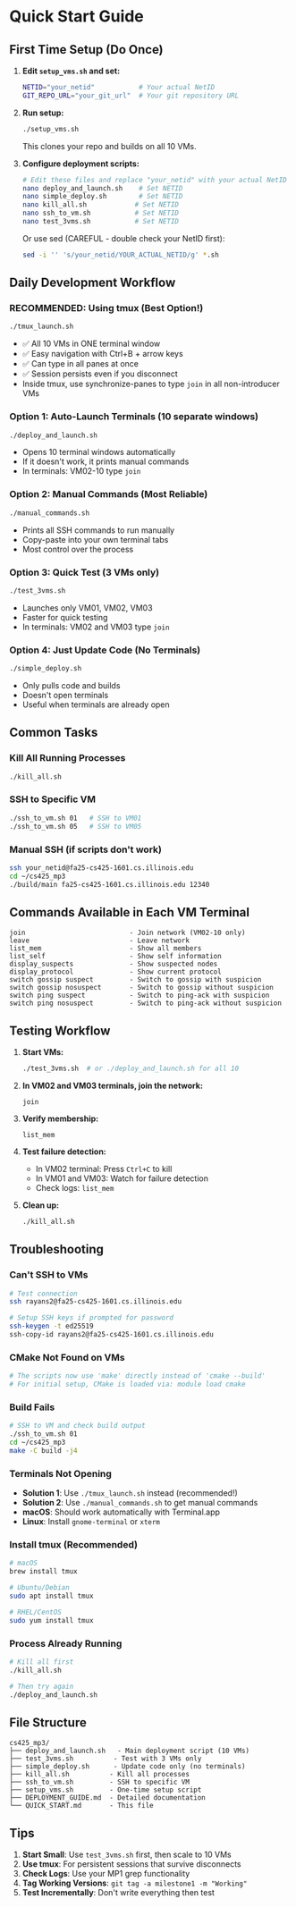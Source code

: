 # Quick Start Guide

## First Time Setup (Do Once)

1. **Edit `setup_vms.sh` and set:**
   ```bash
   NETID="your_netid"           # Your actual NetID
   GIT_REPO_URL="your_git_url"  # Your git repository URL
   ```

2. **Run setup:**
   ```bash
   ./setup_vms.sh
   ```
   This clones your repo and builds on all 10 VMs.

3. **Configure deployment scripts:**
   ```bash
   # Edit these files and replace "your_netid" with your actual NetID
   nano deploy_and_launch.sh    # Set NETID
   nano simple_deploy.sh        # Set NETID
   nano kill_all.sh            # Set NETID
   nano ssh_to_vm.sh           # Set NETID
   nano test_3vms.sh           # Set NETID
   ```

   Or use sed (CAREFUL - double check your NetID first):
   ```bash
   sed -i '' 's/your_netid/YOUR_ACTUAL_NETID/g' *.sh
   ```

## Daily Development Workflow

### RECOMMENDED: Using tmux (Best Option!)
```bash
./tmux_launch.sh
```
- ✅ All 10 VMs in ONE terminal window
- ✅ Easy navigation with Ctrl+B + arrow keys
- ✅ Can type in all panes at once
- ✅ Session persists even if you disconnect
- Inside tmux, use synchronize-panes to type `join` in all non-introducer VMs

### Option 1: Auto-Launch Terminals (10 separate windows)
```bash
./deploy_and_launch.sh
```
- Opens 10 terminal windows automatically
- If it doesn't work, it prints manual commands
- In terminals: VM02-10 type `join`

### Option 2: Manual Commands (Most Reliable)
```bash
./manual_commands.sh
```
- Prints all SSH commands to run manually
- Copy-paste into your own terminal tabs
- Most control over the process

### Option 3: Quick Test (3 VMs only)
```bash
./test_3vms.sh
```
- Launches only VM01, VM02, VM03
- Faster for quick testing
- In terminals: VM02 and VM03 type `join`

### Option 4: Just Update Code (No Terminals)
```bash
./simple_deploy.sh
```
- Only pulls code and builds
- Doesn't open terminals
- Useful when terminals are already open

## Common Tasks

### Kill All Running Processes
```bash
./kill_all.sh
```

### SSH to Specific VM
```bash
./ssh_to_vm.sh 01   # SSH to VM01
./ssh_to_vm.sh 05   # SSH to VM05
```

### Manual SSH (if scripts don't work)
```bash
ssh your_netid@fa25-cs425-1601.cs.illinois.edu
cd ~/cs425_mp3
./build/main fa25-cs425-1601.cs.illinois.edu 12340
```

## Commands Available in Each VM Terminal

```
join                          - Join network (VM02-10 only)
leave                         - Leave network
list_mem                      - Show all members
list_self                     - Show self information
display_suspects              - Show suspected nodes
display_protocol              - Show current protocol
switch gossip suspect         - Switch to gossip with suspicion
switch gossip nosuspect       - Switch to gossip without suspicion
switch ping suspect           - Switch to ping-ack with suspicion
switch ping nosuspect         - Switch to ping-ack without suspicion
```

## Testing Workflow

1. **Start VMs:**
   ```bash
   ./test_3vms.sh  # or ./deploy_and_launch.sh for all 10
   ```

2. **In VM02 and VM03 terminals, join the network:**
   ```
   join
   ```

3. **Verify membership:**
   ```
   list_mem
   ```

4. **Test failure detection:**
   - In VM02 terminal: Press `Ctrl+C` to kill
   - In VM01 and VM03: Watch for failure detection
   - Check logs: `list_mem`

5. **Clean up:**
   ```bash
   ./kill_all.sh
   ```

## Troubleshooting

### Can't SSH to VMs
```bash
# Test connection
ssh rayans2@fa25-cs425-1601.cs.illinois.edu

# Setup SSH keys if prompted for password
ssh-keygen -t ed25519
ssh-copy-id rayans2@fa25-cs425-1601.cs.illinois.edu
```

### CMake Not Found on VMs
```bash
# The scripts now use 'make' directly instead of 'cmake --build'
# For initial setup, CMake is loaded via: module load cmake
```

### Build Fails
```bash
# SSH to VM and check build output
./ssh_to_vm.sh 01
cd ~/cs425_mp3
make -C build -j4
```

### Terminals Not Opening
- **Solution 1**: Use `./tmux_launch.sh` instead (recommended!)
- **Solution 2**: Use `./manual_commands.sh` to get manual commands
- **macOS**: Should work automatically with Terminal.app
- **Linux**: Install `gnome-terminal` or `xterm`

### Install tmux (Recommended)
```bash
# macOS
brew install tmux

# Ubuntu/Debian
sudo apt install tmux

# RHEL/CentOS
sudo yum install tmux
```

### Process Already Running
```bash
# Kill all first
./kill_all.sh

# Then try again
./deploy_and_launch.sh
```

## File Structure

```
cs425_mp3/
├── deploy_and_launch.sh   - Main deployment script (10 VMs)
├── test_3vms.sh          - Test with 3 VMs only
├── simple_deploy.sh      - Update code only (no terminals)
├── kill_all.sh          - Kill all processes
├── ssh_to_vm.sh         - SSH to specific VM
├── setup_vms.sh         - One-time setup script
├── DEPLOYMENT_GUIDE.md  - Detailed documentation
└── QUICK_START.md       - This file
```

## Tips

1. **Start Small**: Use `test_3vms.sh` first, then scale to 10 VMs
2. **Use tmux**: For persistent sessions that survive disconnects
3. **Check Logs**: Use your MP1 grep functionality
4. **Tag Working Versions**: `git tag -a milestone1 -m "Working"`
5. **Test Incrementally**: Don't write everything then test
